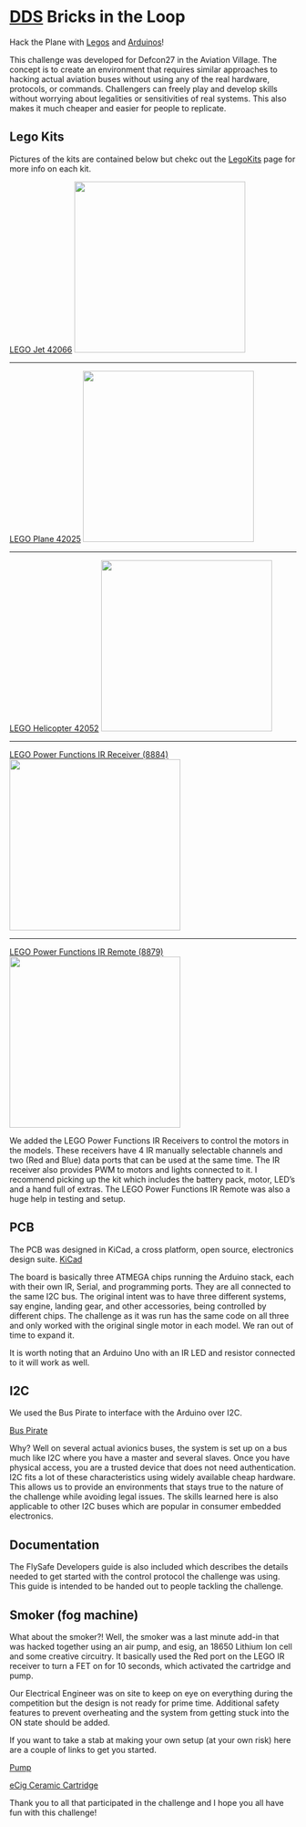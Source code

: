 # [DDS](https://www.dds.mil) Bricks in the Loop

Hack the Plane with [Legos](https://www.lego.com/en-us) and [Arduinos](https://www.arduino.cc/)!

This challenge was developed for Defcon27 in the Aviation Village. The concept is to create an environment that requires similar approaches to hacking actual aviation buses without using any of the real hardware, protocols, or commands. Challengers can freely play and develop skills without worrying about legalities or sensitivities of real systems. This also makes it much cheaper and easier for people to replicate. 

## Lego Kits
Pictures of the kits are contained below but chekc out the [LegoKits](https://github.com/deptofdefense/hackThePlane/tree/master/LegoKIts) page for more info on each kit.

[LEGO Jet 42066](https://www.amazon.com/LEGO-Technic-Race-42066-Building/dp/B072MHYCYZ/ref=asc_df_B072MHYCYZ/?tag=hyprod-20&linkCode=df0&hvadid=312131879690&hvpos=1o3&hvnetw=g&hvrand=1663373337932599929&hvpone=&hvptwo=&hvqmt=&hvdev=c&hvdvcmdl=&hvlocint=&hvlocphy=9058761&hvtargid=pla-567522045562&psc=1)
<img src="https://images.brickset.com/sets/images/42066-1.jpg?201611300919" width="300">

---

[LEGO Plane 42025](https://www.amazon.com/Lego-42025-Technic-Cargo-Plane/dp/B00F3B48YA/ref=asc_df_B00F3B48YA/?tag=hyprod-20&linkCode=df0&hvadid=312131879690&hvpos=1o2&hvnetw=g&hvrand=1663373337932599929&hvpone=&hvptwo=&hvqmt=&hvdev=c&hvdvcmdl=&hvlocint=&hvlocphy=9058761&hvtargid=pla-440286468189&psc=1 )
<img src="https://images.brickset.com/sets/images/42025-1.jpg?201311210338" width="300">

---

[LEGO Helicopter 42052](https://www.amazon.com/LEGO-Technic-Helicopter-Advanced-Building/dp/B01E78WKEO/ref=asc_df_B01E78WKEO/?tag=hyprod-20&linkCode=df0&hvadid=312143210575&hvpos=1o2&hvnetw=g&hvrand=8773246636342787586&hvpone=&hvptwo=&hvqmt=&hvdev=c&hvdvcmdl=&hvlocint=&hvlocphy=9058761&hvtargid=pla-572282343772&psc=1 )
<img src="https://images.brickset.com/sets/images/42052-1.jpg?201601050913" width="300">

---

[LEGO Power Functions IR Receiver (8884)](https://www.amazon.com/LEGO-Functions-Power-IR-8884/dp/B00440E2GK/ref=sr_1_1?keywords=lego+power+functions+IR&qid=1565984821&s=toys-and-games&sr=1-1 )
<img src="https://images.brickset.com/sets/images/8884-1.jpg?200712260710" width="300">

---

[LEGO Power Functions IR Remote (8879)](https://www.amazon.com/LEGO-Functions-Control-Discontinued-manufacturer/dp/B003FOA2VK/ref=sr_1_4?keywords=lego+power+functions+IR+remote&qid=1565985000&s=toys-and-games&sr=1-4 )
<img src="https://images.brickset.com/sets/large/8879-1.jpg?200903300421" width="300">


We added the LEGO Power Functions IR Receivers to control the motors in the models. These receivers have 4 IR manually selectable channels and two (Red and Blue) data ports that can be used at the same time. The IR receiver also provides PWM to motors and lights connected to it. I recommend picking up the kit which includes the battery pack, motor, LED’s and a hand full of extras. The LEGO Power Functions IR Remote was also a huge help in testing and setup. 

## PCB
The PCB was designed in KiCad, a cross platform, open source, electronics design suite. 
[KiCad](http://www.kicad-pcb.org/ )

The board is basically three ATMEGA chips running the Arduino stack, each with their own IR, Serial, and programming ports. They are all connected to the same I2C bus. The original intent was to have three different systems, say engine, landing gear, and other accessories, being controlled by different chips. The challenge as it was run has the same code on all three and only worked with the original single motor in each model. We ran out of time to expand it. 

It is worth noting that an Arduino Uno with an IR LED and resistor connected to it will work as well. 

## I2C
We used the Bus Pirate to interface with the Arduino over I2C.

[Bus Pirate](http://dangerousprototypes.com/docs/Bus_Pirate)

Why? 
Well on several actual avionics buses, the system is set up on a bus much like I2C where you have a master and several slaves. Once you have physical access, you are a trusted device that does not need authentication. I2C fits a lot of these characteristics using widely available cheap hardware. This allows us to provide an environments that stays true to the nature of the challenge while avoiding legal issues. The skills learned here is also applicable to other I2C buses which are popular in consumer embedded electronics. 

## Documentation
The FlySafe Developers guide is also included which describes the details needed to get started with the control protocol the challenge was using. This guide is intended to be handed out to people tackling the challenge. 

## Smoker (fog machine)
What about the smoker?! 
Well, the smoker was a last minute add-in that was hacked together using an air pump, and esig, an 18650 Lithium Ion cell and some creative circuitry. It basically used the Red port on the LEGO IR receiver to turn a FET on for 10 seconds, which activated the cartridge and pump.

Our Electrical Engineer was on site to keep on eye on everything during the competition but the design is not ready for prime time. Additional safety features to prevent overheating and the system from getting stuck into the ON state should be added. 

If you want to take a stab at making your own setup (at your own risk) here are a couple of links to get you started.

[Pump](https://www.amazon.com/DIMINUS-Replacement-Accessories-Aquarium-Circulate/dp/B06ZXW7Z1P)

[eCig Ceramic Cartridge](https://www.amazon.com/Ceramic-Wickless-Cartridge-AC-1003-Acessaries/dp/B07SMRZZMY/ref=sr_1_1?keywords=5+pack+1ml+ceramic+ac1003&qid=1566240299&s=hi&sr=8-1)


Thank you to all that participated in the challenge and I hope you all have fun with this challenge!

